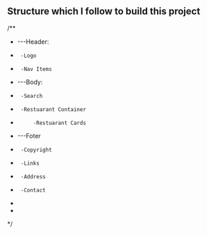
## Structure which I follow to build this project
/**
 * ---Header:
 *      -Logo
 *      -Nav Items
 *  ---Body:
 *      -Search
 *      -Restuarant Container
 *          -Restuarant Cards
 *  ---Foter
 *      -Copyright
 *      -Links
 *      -Address
 *      -Contact
 *
 *
 */


